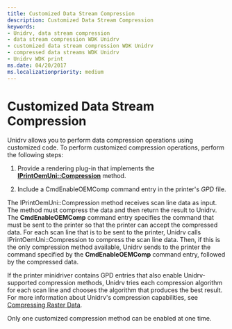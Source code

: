 ```yaml
---
title: Customized Data Stream Compression
description: Customized Data Stream Compression
keywords:
- Unidrv, data stream compression
- data stream compression WDK Unidrv
- customized data stream compression WDK Unidrv
- compressed data streams WDK Unidrv
- Unidrv WDK print
ms.date: 04/20/2017
ms.localizationpriority: medium
---
```


# Customized Data Stream Compression





Unidrv allows you to perform data compression operations using customized code. To perform customized compression operations, perform the following steps:

1.  Provide a rendering plug-in that implements the [**IPrintOemUni::Compression**](/windows-hardware/drivers/ddi/prcomoem/nf-prcomoem-iprintoemuni-compression) method.

2.  Include a CmdEnableOEMComp command entry in the printer's *GPD* file.

The IPrintOemUni::Compression method receives scan line data as input. The method must compress the data and then return the result to Unidrv. The **CmdEnableOEMComp** command entry specifies the command that must be sent to the printer so that the printer can accept the compressed data. For each scan line that is to be sent to the printer, Unidrv calls IPrintOemUni::Compression to compress the scan line data. Then, if this is the only compression method available, Unidrv sends to the printer the command specified by the **CmdEnableOEMComp** command entry, followed by the compressed data.

If the printer minidriver contains GPD entries that also enable Unidrv-supported compression methods, Unidrv tries each compression algorithm for each scan line and chooses the algorithm that produces the best result. For more information about Unidrv's compression capabilities, see [Compressing Raster Data](compressing-raster-data.md).

Only one customized compression method can be enabled at one time.

 

